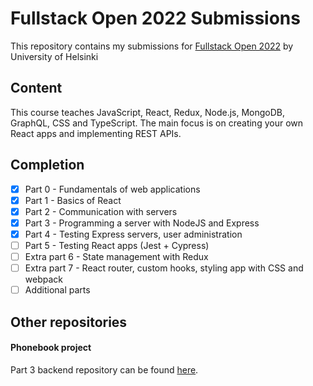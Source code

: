 # Fullstack Open 2022 Submissions

This repository contains my submissions for [Fullstack Open 2022](https://fullstackopen.com/) by University of Helsinki

## Content

This course teaches JavaScript, React, Redux, Node.js, MongoDB, GraphQL, CSS and TypeScript. The main focus is on creating your own React apps and implementing REST APIs.

## Completion

- [x] Part 0 - Fundamentals of web applications
- [x] Part 1 - Basics of React
- [x] Part 2 - Communication with servers
- [x] Part 3 - Programming a server with NodeJS and Express
- [x] Part 4 - Testing Express servers, user administration
- [ ] Part 5 - Testing React apps (Jest + Cypress)
- [ ] Extra part 6 - State management with Redux
- [ ] Extra part 7 - React router, custom hooks, styling app with CSS and webpack
- [ ] Additional parts

## Other repositories

#### Phonebook project

Part 3 backend repository can be found [here](https://github.com/ikbakk/full-stack-open-submission-part3-backend).
